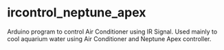 # ircontrol_neptune_apex
Arduino program to control Air Conditioner using IR Signal. Used mainly to cool aquarium water using Air Conditioner  and Neptune Apex controller.
